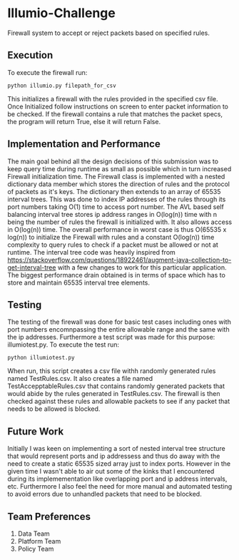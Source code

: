 # Illumio-Challenge
Firewall system to accept or reject packets based on specified rules.

## Execution
To execute the firewall run:
```
python illumio.py filepath_for_csv
```
This initializes a firewall with the rules provided in the specified csv file. 
Once Initialized follow instructions on screen to enter packet information to be checked. If the firewall contains a rule that matches the packet specs, the program will return True, else it will return False.

## Implementation and Performance
The main goal behind all the design decisions of this submission was to keep query time during runtime as small as possible which in turn increased Firewall initialization time. The Firewall class is implemented with a nested dictionary data member which stores the direction of rules and the protocol of packets as it's keys. The dictionary then extends to an array of 65535 interval trees. This was done to index IP addresses of the rules through its port numbers taking O(1) time to access port number. The AVL based self balancing interval tree stores ip address ranges in O(log(n)) time with n being the number of rules the firewall is initialized with. It also allows access in O(log(n)) time. The overall performance in worst case is thus O(65535 x log(n)) to initialize the Firewall with rules and a constant O(log(n)) time complexity to query rules to check if a packet must be allowed or not at runtime. The interval tree code was heavily inspired from https://stackoverflow.com/questions/18922461/augment-java-collection-to-get-interval-tree with a few changes to work for this particular application. The biggest performance drain obtained is in terms of space which has to store and maintain 65535 interval tree elements.

## Testing
The testing of the firewall was done for basic test cases including ones with port numbers encomnpassing the entire allowable range and the same with the ip addresses. Furthermore a test script was made for this purpose: illumiotest.py. To execute the test run:
```
python illumiotest.py
```
When run, this script creates a csv file withh randomly generated rules named TestRules.csv. It also creates a file named TestAccepptableRules.csv that contains randomly generated packets that would abide by the rules generated in TestRules.csv. The firewall is then checked against these rules and allowable packets to see if any packet that needs to be allowed is blocked.

## Future Work
Initially I was keen on implementing a sort of nested interval tree structure that would represent ports and ip addressess and thus do away with the need to create a static 65535 sized array just to index ports. However in the given time I wasn't able to air out some of the kinks that I encountered during its implemementation like overlapping port and ip address intervals, etc. Furthermore I also feel the need for more manual and automated testing to avoid errors due to unhandled packets that need to be blocked. 

## Team Preferences
1. Data Team
2. Platform Team
3. Policy Team
